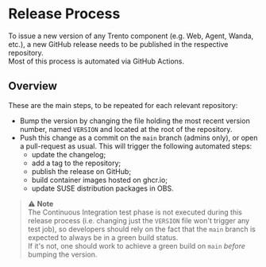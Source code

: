 # Release Process

To issue a new version of any Trento component (e.g. Web, Agent, Wanda, etc.), a new GitHub release needs to be published in the respective repository.  
Most of this process is automated via GitHub Actions.

## Overview

These are the main steps, to be repeated for each relevant repository:

- Bump the version by changing the file holding the most recent version number, named `VERSION` and located at the root of the repository.
- Push this change as a commit on the `main` branch (admins only), or open a pull-request as usual.
  This will trigger the following automated steps:
  - update the changelog;
  - add a tag to the repository;
  - publish the release on GitHub;
  - build container images hosted on ghcr.io;
  - update SUSE distribution packages in OBS.

> ⚠️ **Note**  
The Continuous Integration test phase is not executed during this release process (i.e. changing just the `VERSION` file won't trigger any test job), so developers should rely on the fact that the `main` branch is expected to always be in a green build status.  
> If it's not, one should work to achieve a green build on `main` _before_ bumping the version.
